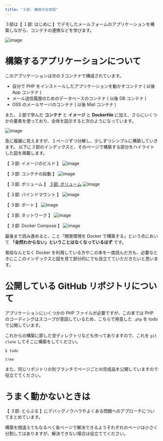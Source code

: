 ```yaml
---
title: "３部: 構成の全体図"
---
```


３部は【 １部: はじめに 】でデモしたメールフォームのアプリケーションを構築しながら、コンテナの連携などを学びます。

![image](/images/demo-form-1.png)

# 構築するアプリケーションについて
このアプリケーションは次の３コンテナで構成されています。

- 自分で PHP をインストールしたアプリケーションを動かすコンテナ ( 以後 App コンテナ )
- メール送信履歴のためのデータベースのコンテナ ( 以後 DB コンテナ )
- OSS のメールサーバのコンテナ ( 以後 Mail コンテナ )

また、２部で学んだ **コンテナ** と **イメージ** と **Dockerfile** に加え、さらにいくつかの要素を使っており、全体を図示すると次のようになっています。

![image](/images/structure/structure.056.jpeg)

急に複雑に見えますが、１ページずつ分解し、少しずつシンプルに構築していきます。
以下に３部のインデックスと、そのページで構築する部分をハイライトした図を掲載します。

【 ３部: イメージのビルド 】
![image](/images/structure/structure.057.jpeg)

【 ３部: コンテナの起動 】
![image](/images/structure/structure.067.jpeg)

【 ３部: ボリューム 】
[３部: ボリューム]()
![image](/images/structure/structure.076.jpeg)

【 ３部: バインドマウント 】
![image](/images/structure/structure.080.jpeg)

【 ３部: ポート 】
![image](/images/structure/structure.085.jpeg)

【 ３部: ネットワーク 】
![image](/images/structure/structure.089.jpeg)

【 ３部: Docker Compose 】
![image](/images/structure/structure.093.jpeg)

最後まで読み進めると、こと「開発環境を Docker で構築する」という点において **「全然わからない」ということはなくなっているはず** です。

普段なんとなく Docker を利用している方やこの本を一度読んだ方も、必要なときにここのインデックスと図を見て部分的にでも役立てていただきたいと思います。

# 公開している GitHub リポジトリについて
アプリケーションにいくつかの PHP ファイルが必要ですが、この本では PHP のコーディングはスコープが意図しているため、こちらで用意した `.php` を todo で公開しています。

これからの構築に即した空ディレクトリなども作ってありますので、これを `git clone` してそこに構築をしてください。

```:Host Machine
$ todo

tree
```

また、同じリポジトリの別ブランチでページごとの完成品を公開していますので役立ててください。

# うまく動かないときは
【 ３部: とらぶる 】にデバッグノウハウやよくある問題へのアプローチについてまとめています。

構築を間違えてもなるべく各ページで解決できるようそれぞれのページは小さく分割してはありますが、解決できない場合は役立ててください。
